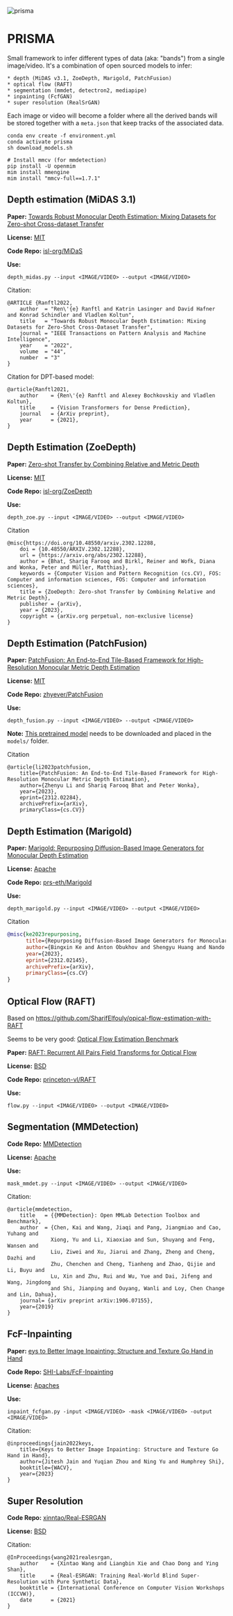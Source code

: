 
![prisma](https://github.com/patriciogonzalezvivo/prisma/assets/346914/e268e0c5-ce0e-4988-bda8-fcd136a7876f)



# PRISMA

Small framework to infer different types of data (aka: "bands") from a single image/video. 
It's a combination of open sourced models to infer:

    * depth (MiDAS v3.1, ZoeDepth, Marigold, PatchFusion)
    * optical flow (RAFT)
    * segmentation (mmdet, detectron2, mediapipe)
    * inpainting (FcfGAN)
    * super resolution (RealSrGAN)

Each image or video will become a folder where all the derived bands will be stored together with a `meta.json` that keep tracks of the associated data.

```Shell
conda env create -f environment.yml
conda activate prisma
sh download_models.sh

# Install mmcv (for mmdetection)
pip install -U openmim
mim install mmengine
mim install "mmcv-full==1.7.1"
```

## Depth estimation (MiDAS 3.1)

**Paper:** [Towards Robust Monocular Depth Estimation: Mixing Datasets for Zero-shot Cross-dataset Transfer](https://arxiv.org/abs/1907.01341v3)

**License:** [MIT](bands/midas/LICENSE)

**Code Repo:** [isl-org/MiDaS](https://github.com/isl-org/MiDaS)

**Use:**

```Shell
depth_midas.py --input <IMAGE/VIDEO> --output <IMAGE/VIDEO>
```

Citation:
```
@ARTICLE {Ranftl2022,
    author  = "Ren\'{e} Ranftl and Katrin Lasinger and David Hafner and Konrad Schindler and Vladlen Koltun",
    title   = "Towards Robust Monocular Depth Estimation: Mixing Datasets for Zero-Shot Cross-Dataset Transfer",
    journal = "IEEE Transactions on Pattern Analysis and Machine Intelligence",
    year    = "2022",
    volume  = "44",
    number  = "3"
}
```

Citation for DPT-based model:
```
@article{Ranftl2021,
    author    = {Ren\'{e} Ranftl and Alexey Bochkovskiy and Vladlen Koltun},
    title     = {Vision Transformers for Dense Prediction},
    journal   = {ArXiv preprint},
    year      = {2021},
}
```


## Depth Estimation (ZoeDepth)

**Paper:** [Zero-shot Transfer by Combining Relative and Metric Depth](https://arxiv.org/abs/2302.12288)

**License:** [MIT](bands/patchfusion/zoedepth/LICENSE)

**Code Repo:** [isl-org/ZoeDepth](https://github.com/isl-org/ZoeDepth)

**Use:**

```Shell
depth_zoe.py --input <IMAGE/VIDEO> --output <IMAGE/VIDEO>
```

Citation
```
@misc{https://doi.org/10.48550/arxiv.2302.12288,
    doi = {10.48550/ARXIV.2302.12288},
    url = {https://arxiv.org/abs/2302.12288},
    author = {Bhat, Shariq Farooq and Birkl, Reiner and Wofk, Diana and Wonka, Peter and Müller, Matthias},  
    keywords = {Computer Vision and Pattern Recognition (cs.CV), FOS: Computer and information sciences, FOS: Computer and information sciences},
    title = {ZoeDepth: Zero-shot Transfer by Combining Relative and Metric Depth},  
    publisher = {arXiv},
    year = {2023},
    copyright = {arXiv.org perpetual, non-exclusive license}
}
```

## Depth Estimation (PatchFusion)

**Paper:** [PatchFusion: An End-to-End Tile-Based Framework for High-Resolution Monocular Metric Depth Estimation](https://zhyever.github.io/patchfusion/images/paper.pdf)

**License:** [MIT](bands/patchfusion/LICENSE)

**Code Repo:** [zhyever/PatchFusion](https://github.com/zhyever/PatchFusion)

**Use:**

```Shell
depth_fusion.py --input <IMAGE/VIDEO> --output <IMAGE/VIDEO>
```

**Note:** [This pretrained model](https://huggingface.co/zhyever/PatchFusion/resolve/main/patchfusion_u4k.pt?download=true) needs to be downloaded and placed in the `models/` folder.


Citation

```
@article{li2023patchfusion,
    title={PatchFusion: An End-to-End Tile-Based Framework for High-Resolution Monocular Metric Depth Estimation}, 
    author={Zhenyu Li and Shariq Farooq Bhat and Peter Wonka},
    year={2023},
    eprint={2312.02284},
    archivePrefix={arXiv},
    primaryClass={cs.CV}}
```

## Depth Estimation (Marigold)

**Paper:** [Marigold: Repurposing Diffusion-Based Image Generators for Monocular Depth Estimation](https://arxiv.org/abs/2312.02145)

**License:** [Apache](bands/marigold/LICENSE)

**Code Repo:** [prs-eth/Marigold](https://github.com/prs-eth/Marigold)

**Use:**

```Shell
depth_marigold.py --input <IMAGE/VIDEO> --output <IMAGE/VIDEO>
```

Citation

```bibtex
@misc{ke2023repurposing,
      title={Repurposing Diffusion-Based Image Generators for Monocular Depth Estimation}, 
      author={Bingxin Ke and Anton Obukhov and Shengyu Huang and Nando Metzger and Rodrigo Caye Daudt and Konrad Schindler},
      year={2023},
      eprint={2312.02145},
      archivePrefix={arXiv},
      primaryClass={cs.CV}
}
```


## Optical Flow (RAFT)

Based on https://github.com/SharifElfouly/opical-flow-estimation-with-RAFT

Seems to be very good: [Optical Flow Estimation Benchmark](https://paperswithcode.com/sota/optical-flow-estimation-on-sintel-clean)

**Paper:** [RAFT: Recurrent All Pairs Field Transforms for Optical Flow](https://arxiv.org/pdf/2003.12039)

**License:** [BSD](bands/raft/LICENSE)

**Code Repo:** [princeton-vl/RAFT](https://github.com/princeton-vl/RAFT)

**Use:**

```Shell
flow.py --input <IMAGE/VIDEO> --output <IMAGE/VIDEO>
```

## Segmentation (MMDetection)

**Code Repo:** [MMDetection](https://github.com/open-mmlab/mmdetection)

**License:** [Apache](bands/mmdet/LICENSE)

**Use:**


```Shell
mask_mmdet.py --input <IMAGE/VIDEO> --output <IMAGE/VIDEO>
```

Citation:
```
@article{mmdetection,
    title   = {{MMDetection}: Open MMLab Detection Toolbox and Benchmark},
    author  = {Chen, Kai and Wang, Jiaqi and Pang, Jiangmiao and Cao, Yuhang and
              Xiong, Yu and Li, Xiaoxiao and Sun, Shuyang and Feng, Wansen and
              Liu, Ziwei and Xu, Jiarui and Zhang, Zheng and Cheng, Dazhi and
              Zhu, Chenchen and Cheng, Tianheng and Zhao, Qijie and Li, Buyu and
              Lu, Xin and Zhu, Rui and Wu, Yue and Dai, Jifeng and Wang, Jingdong
              and Shi, Jianping and Ouyang, Wanli and Loy, Chen Change and Lin, Dahua},
    journal= {arXiv preprint arXiv:1906.07155},
    year={2019}
}
```


## FcF-Inpainting

**Paper:** [eys to Better Image Inpainting: Structure and Texture Go Hand in Hand](https://praeclarumjj3.github.io/fcf-inpainting/)

**Code Repo:** [SHI-Labs/FcF-Inpainting](https://github.com/SHI-Labs/FcF-Inpainting)

**License:** [Apaches](https://github.com/SHI-Labs/FcF-Inpainting/blob/main/LICENSE)

**Use:**

```Shell
inpaint_fcfgan.py -input <IMAGE/VIDEO> -mask <IMAGE/VIDEO> -output <IMAGE/VIDEO> 
```

Citation:

```
@inproceedings{jain2022keys,
    title={Keys to Better Image Inpainting: Structure and Texture Go Hand in Hand},
    author={Jitesh Jain and Yuqian Zhou and Ning Yu and Humphrey Shi},
    booktitle={WACV},
    year={2023}
} 
```


## Super Resolution

**Code Repo:** [xinntao/Real-ESRGAN](https://github.com/xinntao/Real-ESRGAN)

**License:** [BSD](bands/realesrgan/LICENSE)

Citation:
```
@InProceedings{wang2021realesrgan,
    author    = {Xintao Wang and Liangbin Xie and Chao Dong and Ying Shan},
    title     = {Real-ESRGAN: Training Real-World Blind Super-Resolution with Pure Synthetic Data},
    booktitle = {International Conference on Computer Vision Workshops (ICCVW)},
    date      = {2021}
}
```

